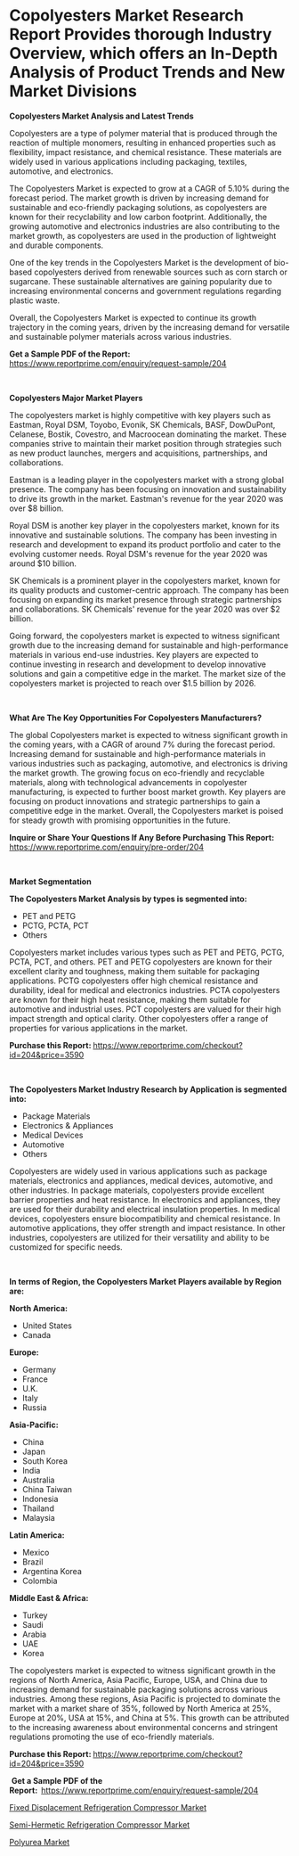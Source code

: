 <p><h1>Copolyesters Market Research Report Provides thorough Industry Overview, which offers an In-Depth Analysis of Product Trends and New Market Divisions</h1></p><p><strong>Copolyesters Market Analysis and Latest Trends</strong></p>
<p><p>Copolyesters are a type of polymer material that is produced through the reaction of multiple monomers, resulting in enhanced properties such as flexibility, impact resistance, and chemical resistance. These materials are widely used in various applications including packaging, textiles, automotive, and electronics.</p><p>The Copolyesters Market is expected to grow at a CAGR of 5.10% during the forecast period. The market growth is driven by increasing demand for sustainable and eco-friendly packaging solutions, as copolyesters are known for their recyclability and low carbon footprint. Additionally, the growing automotive and electronics industries are also contributing to the market growth, as copolyesters are used in the production of lightweight and durable components.</p><p>One of the key trends in the Copolyesters Market is the development of bio-based copolyesters derived from renewable sources such as corn starch or sugarcane. These sustainable alternatives are gaining popularity due to increasing environmental concerns and government regulations regarding plastic waste.</p><p>Overall, the Copolyesters Market is expected to continue its growth trajectory in the coming years, driven by the increasing demand for versatile and sustainable polymer materials across various industries.</p></p>
<p><strong>Get a Sample PDF of the Report:&nbsp;</strong> <a href="https://www.reportprime.com/enquiry/request-sample/204">https://www.reportprime.com/enquiry/request-sample/204</a></p>
<p>&nbsp;</p>
<p><strong>Copolyesters Major Market Players</strong></p>
<p><p>The copolyesters market is highly competitive with key players such as Eastman, Royal DSM, Toyobo, Evonik, SK Chemicals, BASF, DowDuPont, Celanese, Bostik, Covestro, and Macroocean dominating the market. These companies strive to maintain their market position through strategies such as new product launches, mergers and acquisitions, partnerships, and collaborations.</p><p>Eastman is a leading player in the copolyesters market with a strong global presence. The company has been focusing on innovation and sustainability to drive its growth in the market. Eastman's revenue for the year 2020 was over $8 billion.</p><p>Royal DSM is another key player in the copolyesters market, known for its innovative and sustainable solutions. The company has been investing in research and development to expand its product portfolio and cater to the evolving customer needs. Royal DSM's revenue for the year 2020 was around $10 billion.</p><p>SK Chemicals is a prominent player in the copolyesters market, known for its quality products and customer-centric approach. The company has been focusing on expanding its market presence through strategic partnerships and collaborations. SK Chemicals' revenue for the year 2020 was over $2 billion.</p><p>Going forward, the copolyesters market is expected to witness significant growth due to the increasing demand for sustainable and high-performance materials in various end-use industries. Key players are expected to continue investing in research and development to develop innovative solutions and gain a competitive edge in the market. The market size of the copolyesters market is projected to reach over $1.5 billion by 2026.</p></p>
<p>&nbsp;</p>
<p><strong>What Are The Key Opportunities For Copolyesters Manufacturers?</strong></p>
<p><p>The global Copolyesters market is expected to witness significant growth in the coming years, with a CAGR of around 7% during the forecast period. Increasing demand for sustainable and high-performance materials in various industries such as packaging, automotive, and electronics is driving the market growth. The growing focus on eco-friendly and recyclable materials, along with technological advancements in copolyester manufacturing, is expected to further boost market growth. Key players are focusing on product innovations and strategic partnerships to gain a competitive edge in the market. Overall, the Copolyesters market is poised for steady growth with promising opportunities in the future.</p></p>
<p><strong>Inquire or Share Your Questions If Any Before Purchasing This Report:</strong> <a href="https://www.reportprime.com/enquiry/pre-order/204">https://www.reportprime.com/enquiry/pre-order/204</a></p>
<p>&nbsp;</p>
<p><strong>Market Segmentation</strong></p>
<p><strong>The Copolyesters Market Analysis by types is segmented into:</strong></p>
<p><ul><li>PET and PETG</li><li>PCTG, PCTA, PCT</li><li>Others</li></ul></p>
<p><p>Copolyesters market includes various types such as PET and PETG, PCTG, PCTA, PCT, and others. PET and PETG copolyesters are known for their excellent clarity and toughness, making them suitable for packaging applications. PCTG copolyesters offer high chemical resistance and durability, ideal for medical and electronics industries. PCTA copolyesters are known for their high heat resistance, making them suitable for automotive and industrial uses. PCT copolyesters are valued for their high impact strength and optical clarity. Other copolyesters offer a range of properties for various applications in the market.</p></p>
<p><strong>Purchase this Report:&nbsp;</strong><a href="https://www.reportprime.com/checkout?id=204&price=3590">https://www.reportprime.com/checkout?id=204&price=3590</a></p>
<p>&nbsp;</p>
<p><strong>The Copolyesters Market Industry Research by Application is segmented into:</strong></p>
<p><ul><li>Package Materials</li><li>Electronics & Appliances</li><li>Medical Devices</li><li>Automotive</li><li>Others</li></ul></p>
<p><p>Copolyesters are widely used in various applications such as package materials, electronics and appliances, medical devices, automotive, and other industries. In package materials, copolyesters provide excellent barrier properties and heat resistance. In electronics and appliances, they are used for their durability and electrical insulation properties. In medical devices, copolyesters ensure biocompatibility and chemical resistance. In automotive applications, they offer strength and impact resistance. In other industries, copolyesters are utilized for their versatility and ability to be customized for specific needs.</p></p>
<p>&nbsp;</p>
<p><strong>In terms of Region, the Copolyesters Market Players available by Region are:</strong></p>
<p>
    <p> <strong> North America: </strong>
        <ul>
            <li>United States</li>
            <li>Canada</li>
        </ul>
        </p> 
    <p> <strong> Europe: </strong>
        <ul>
            <li>Germany</li>
            <li>France</li>
            <li>U.K.</li>
            <li>Italy</li>
            <li>Russia</li>
        </ul>
        </p> 
    <p> <strong> Asia-Pacific: </strong>
        <ul>
            <li>China</li>
            <li>Japan</li>
            <li>South Korea</li>
            <li>India</li>
            <li>Australia</li>
            <li>China Taiwan</li>
            <li>Indonesia</li>
            <li>Thailand</li>
            <li>Malaysia</li>
        </ul>
        </p> 
    <p> <strong> Latin America: </strong>
        <ul>
            <li>Mexico</li>
            <li>Brazil</li>
            <li>Argentina Korea</li>
            <li>Colombia</li>
        </ul>
        </p> 
    <p> <strong> Middle East & Africa: </strong>
        <ul>
            <li>Turkey</li>
            <li>Saudi</li>
            <li>Arabia</li>
            <li>UAE</li>
            <li>Korea</li>
        </ul>
    </p>
    </p>
<p><p>The copolyesters market is expected to witness significant growth in the regions of North America, Asia Pacific, Europe, USA, and China due to increasing demand for sustainable packaging solutions across various industries. Among these regions, Asia Pacific is projected to dominate the market with a market share of 35%, followed by North America at 25%, Europe at 20%, USA at 15%, and China at 5%. This growth can be attributed to the increasing awareness about environmental concerns and stringent regulations promoting the use of eco-friendly materials.</p></p>
<p><strong>Purchase this Report: </strong><a href="https://www.reportprime.com/checkout?id=204&price=3590">https://www.reportprime.com/checkout?id=204&price=3590</a></p>
<p>&nbsp;<strong>Get a Sample PDF of the Report:&nbsp;&nbsp;</strong><a href="https://www.reportprime.com/enquiry/request-sample/204">https://www.reportprime.com/enquiry/request-sample/204</a></p>
<p><strong></strong></p>
<p><p><a href="https://view.publitas.com/reportprime-1/fixed-displacement-refrigeration-compressor-market-with-the-goal-of-estimating-the-market-size-and-future-growth-potential-of-various-market-segments-based-on-component-applications-end-user-and-region/">Fixed Displacement Refrigeration Compressor Market</a></p><p><a href="https://view.publitas.com/reportprime-1/insights-into-semi-hermetic-refrigeration-compressor-market-size-analysing-market-share-trends-and-growth-from-2023-to-2030/">Semi-Hermetic Refrigeration Compressor Market</a></p><p><a href="https://github.com/singletonthaxterkelliehr2df/Market-Research-Report-List-1/blob/main/polyurea-market.md">Polyurea Market</a></p></p>